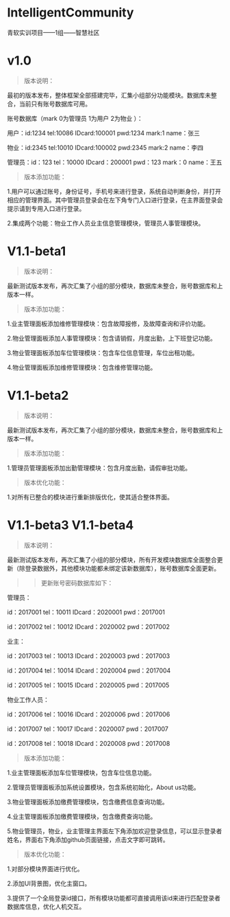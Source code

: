 # IntelligentCommunity

青软实训项目——1组——智慧社区

# v1.0 

>版本说明： 

最初的版本发布，整体框架全部搭建完毕，汇集小组部分功能模块。数据库未整合，当前只有账号数据库可用。

账号数据库（mark 0为管理员 1为用户 2为物业 ）：

  用户：id:1234  tel:10086  IDcard:100001 pwd:1234 mark:1 name：张三

  物业：id:2345  tel:10010  IDcard:100002 pwd:2345 mark:2 name：李四
  
  管理员：id：123 tel：10000 IDcard：200001 pwd：123 mark：0 name：王五

>版本添加功能：

1.用户可以通过账号，身份证号，手机号来进行登录，系统自动判断身份，并打开相应的管理界面。其中管理员登录会在左下角专门入口进行登录，在主界面登录会提示请到专用入口进行登录。

2.集成两个功能：物业工作人员业主信息管理模块，管理员人事管理模块。

# V1.1-beta1

>版本说明：

最新测试版本发布，再次汇集了小组的部分模块，数据库未整合，账号数据库和上版本一样。

>版本添加功能：

1.业主管理面板添加维修管理模块：包含故障报修，及故障查询和评价功能。

2.物业管理面板添加人事管理模块：包含请销假，月度出勤，上下班登记功能。

3.物业管理面板添加车位管理模块：包含车位信息管理，车位出租功能。

4.物业管理面板添加维修管理模块：包含维修管理功能。

# V1.1-beta2

>版本说明：

最新测试版本发布，再次汇集了小组的部分模块，数据库未整合，账号数据库和上版本一样。

>版本添加功能：

1.管理员管理面板添加出勤管理模块：包含月度出勤，请假审批功能。

>版本优化功能：

1.对所有已整合的模块进行重新排版优化，使其适合整体界面。

# V1.1-beta3 V1.1-beta4

>版本说明：

最新测试版本发布，再次汇集了小组的部分模块，所有开发模块数据库全面整合更新（除登录数据外，其他模块功能都未绑定该新数据库），账号数据库全面更新。

>>更新账号密码数据库如下：

管理员：

id：2017001 tel：10011 IDcard：2020001 pwd：2017001

id：2017002 tel：10012 IDcard：2020002 pwd：2017002

业主：

id：2017003 tel：10013 IDcard：2020003 pwd：2017003

id：2017004 tel：10014 IDcard：2020004 pwd：2017004

id：2017005 tel：10015 IDcard：2020005 pwd：2017005

物业工作人员：

id：2017006 tel：10016 IDcard：2020006 pwd：2017006

id：2017007 tel：10017 IDcard：2020007 pwd：2017007

id：2017008 tel：10018 IDcard：2020008 pwd：2017008

>版本添加功能：

1.业主管理面板添加车位管理模块，包含车位信息功能。

2.管理员管理面板添加系统设置模块，包含系统初始化，About us功能。

3.物业管理面板添加缴费管理模块，包含缴费信息查询功能。

4.业主管理面板添加缴费管理模块，包含缴费查询功能。

5.物业管理员，物业，业主管理主界面左下角添加欢迎登录信息，可以显示登录者姓名，界面右下角添加github页面链接，点击文字即可跳转。

>版本优化功能：

1.对部分模块界面进行优化。

2.添加UI背景图，优化主窗口。

3.提供了一个全局登录id接口，所有模块功能都可直接调用该id来进行匹配登录者数据库信息，优化人机交互。
